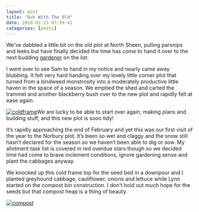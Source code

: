 ```yaml
---
layout: post
title: "Out With The Old"
date: 2010-02-23 07:59:41
categories: [posts]
---
```


We’ve dabbled a little bit on the old plot at North Sheen, pulling parsnips and leeks but have finally decided the time has come to hand it over to the next budding [gardener](https://www.myhammer.co.uk/db/Gardeners,-Landscapers/-/uk/) on the list.

I went over to see Sam to hand in my notice and nearly came away blubbing. It felt very hard handing over my lovely little corner plot that turned from a bindweed monstrosity into a moderately productive little haven in the space of a season. We emptied the shed and carted the trammel and another blackberry bush over to the new plot and rapidly felt at ease again.

[![coldframe](https://whatapalaver.co.uk/wp-content/uploads/2010/02/coldframe-225x300.jpg)](https://whatapalaver.co.uk/wp-content/uploads/2010/02/coldframe.jpg)We are lucky to be able to start over again, making plans and building stuff, and this new plot is sooo tidy!

It’s rapidly approaching the end of February and yet this was our first visit of the year to the Norbury plot. It’s been so wet and claggy and the snow still hasn’t declared for the season so we haven’t been able to dig or sow. My allotment task list is covered in red overdue stars though so we decided time had come to brave inclement conditions, ignore gardening sense and plant the cabbages anyway.

We knocked up this cold frame top for the seed bed in a downpour and I planted greyhound cabbage, cauliflower, onions and lettuce while Lynn started on the compost bin construction. I don’t hold out much hope for the seeds but that compost heap is a thing of beauty.

[![compost](https://whatapalaver.co.uk/wp-content/uploads/2010/02/compostbin-225x300.jpg)](https://whatapalaver.co.uk/wp-content/uploads/2010/02/compostbin.jpg)
